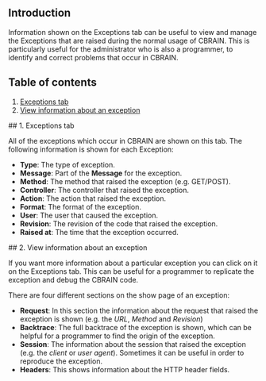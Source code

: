 ## Introduction

Information shown on the Exceptions tab can be useful to view and manage the Exceptions that are raised during the normal usage of CBRAIN. This is particularly useful for the administrator who is also a programmer, to identify and correct problems that occur in CBRAIN.

## Table of contents

1. [Exceptions tab](#tab)
2. [View information about an exception](#content)

<a name="tab" />
## 1. Exceptions tab

All of the exceptions which occur in CBRAIN are shown on this tab. The following information is shown for each Exception:
* **Type**: The type of exception.
* **Message**: Part of the **Message** for the exception.
* **Method**: The method that raised the exception (e.g. GET/POST).
* **Controller**: The controller that raised the exception.
* **Action**: The action that raised the exception.
* **Format**: The format of the exception.
* **User**: The user that caused the exception.
* **Revision**: The revision of the code that raised the exception.
* **Raised at**: The time that the exception occurred.

<a name="content" />
## 2. View information about an exception

If you want more information about a particular exception you can click on it on the Exceptions tab. This can be useful for a programmer to replicate the exception and debug the CBRAIN code.

There are four different sections on the show page of an exception:
* **Request**: In this section the information about the request that raised the exception is shown (e.g. the *URL*, *Method* and *Revision*)
* **Backtrace**: The full backtrace of the exception is shown, which can be helpful for a programmer to find the origin of the exception.
* **Session**: The information about the session that raised the exception (e.g. the *client* or *user agent*).  Sometimes it can be useful in order to reproduce the exception.
* **Headers**: This shows information about the HTTP header fields.

